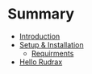 # Summary

* [Introduction](README.md)
* [Setup & Installation](rudrax_setup/README.md)
   * [Requirments](rudrax_setup/requirments.md)
* [Hello Rudrax](hello_rudrax/README.md)

